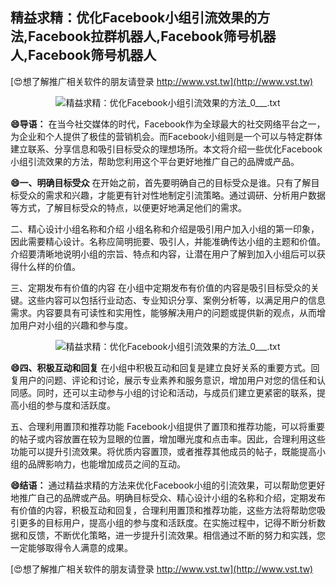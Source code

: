 ## **精益求精：优化Facebook小组引流效果的方法,Facebook拉群机器人,Facebook筛号机器人,Facebook筛号机器人**

[😍想了解推广相关软件的朋友请登录 http://www.vst.tw](http://www.vst.tw)

 <center><img src="https://vst.tw/MP4/tuiguang/png/2.png" alt="精益求精：优化Facebook小组引流效果的方法_0___.txt"></center>

**😄导语：**
在当今社交媒体的时代，Facebook作为全球最大的社交网络平台之一，为企业和个人提供了极佳的营销机会。而Facebook小组则是一个可以与特定群体建立联系、分享信息和吸引目标受众的理想场所。本文将介绍一些优化Facebook小组引流效果的方法，帮助您利用这个平台更好地推广自己的品牌或产品。

**😄一、明确目标受众**
在开始之前，首先要明确自己的目标受众是谁。只有了解目标受众的需求和兴趣，才能更有针对性地制定引流策略。通过调研、分析用户数据等方式，了解目标受众的特点，以便更好地满足他们的需求。

二、精心设计小组名称和介绍
小组名称和介绍是吸引用户加入小组的第一印象，因此需要精心设计。名称应简明扼要、吸引人，并能准确传达小组的主题和价值。介绍要清晰地说明小组的宗旨、特点和内容，让潜在用户了解到加入小组后可以获得什么样的价值。

三、定期发布有价值的内容
在小组中定期发布有价值的内容是吸引目标受众的关键。这些内容可以包括行业动态、专业知识分享、案例分析等，以满足用户的信息需求。内容要具有可读性和实用性，能够解决用户的问题或提供新的观点，从而增加用户对小组的兴趣和参与度。

 <center><img src="https://vst.tw/MP4/tuiguang/png/6.png" alt="精益求精：优化Facebook小组引流效果的方法_0___.txt"></center>

**😄四、积极互动和回复**
在小组中积极互动和回复是建立良好关系的重要方式。回复用户的问题、评论和讨论，展示专业素养和服务意识，增加用户对您的信任和认同感。同时，还可以主动参与小组的讨论和活动，与成员们建立更紧密的联系，提高小组的参与度和活跃度。

五、合理利用置顶和推荐功能
Facebook小组提供了置顶和推荐功能，可以将重要的帖子或内容放置在较为显眼的位置，增加曝光度和点击率。因此，合理利用这些功能可以提升引流效果。将优质内容置顶，或者推荐其他成员的帖子，既能提高小组的品牌影响力，也能增加成员之间的互动。

**😄结语：**
通过精益求精的方法来优化Facebook小组的引流效果，可以帮助您更好地推广自己的品牌或产品。明确目标受众、精心设计小组的名称和介绍，定期发布有价值的内容，积极互动和回复，合理利用置顶和推荐功能，这些方法将帮助您吸引更多的目标用户，提高小组的参与度和活跃度。在实施过程中，记得不断分析数据和反馈，不断优化策略，进一步提升引流效果。相信通过不断的努力和实践，您一定能够取得令人满意的成果。

[😍想了解推广相关软件的朋友请登录 http://www.vst.tw](http://www.vst.tw)



